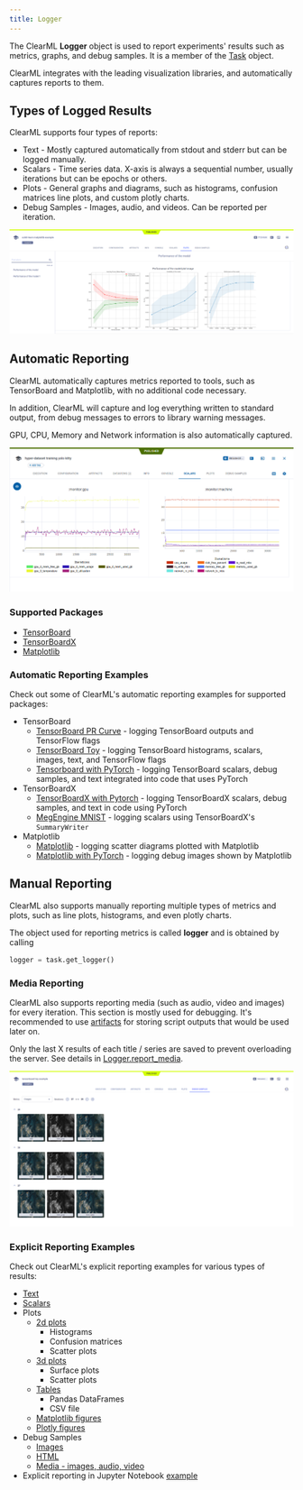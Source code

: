 ```yaml
---
title: Logger
---
```


The ClearML **Logger** object is used to report experiments' results such as metrics, graphs, and debug samples. It is a 
member of the [Task](task.md) object. 

ClearML integrates with the leading visualization libraries, and automatically captures reports to them. 

## Types of Logged Results
ClearML supports four types of reports:
- Text - Mostly captured automatically from stdout and stderr but can be logged manually.
- Scalars - Time series data. X-axis is always a sequential number, usually iterations but can be epochs or others.
- Plots - General graphs and diagrams, such as histograms, confusion matrices line plots, and custom plotly charts.
- Debug Samples - Images, audio, and videos. Can be reported per iteration.

![image](../img/fundamentals_logger_results.png)

## Automatic Reporting

ClearML automatically captures metrics reported to tools, such as TensorBoard and Matplotlib, with no additional code
necessary.

In addition, ClearML will capture and log everything written to standard output, from debug messages to errors to 
library warning messages.

GPU, CPU, Memory and Network information is also automatically captured.

![image](../img/fundamentals_logger_cpu_monitoring.png)

### Supported Packages
- [TensorBoard](https://www.tensorflow.org/tensorboard)
- [TensorBoardX](https://github.com/lanpa/tensorboardX)
- [Matplotlib](https://matplotlib.org/)

### Automatic Reporting Examples
Check out some of ClearML's automatic reporting examples for supported packages:
* TensorBoard
  * [TensorBoard PR Curve](../guides/frameworks/tensorflow/tensorboard_pr_curve.md) - logging TensorBoard outputs and
    TensorFlow flags
  * [TensorBoard Toy](../guides/frameworks/tensorflow/tensorboard_toy.md) - logging TensorBoard histograms, scalars, images, text, and 
    TensorFlow flags
  * [Tensorboard with PyTorch](../guides/frameworks/pytorch/pytorch_tensorboard.md) - logging TensorBoard scalars, debug samples, and text integrated into 
    code that uses PyTorch
* TensorBoardX
  * [TensorBoardX with Pytorch](../guides/frameworks/tensorboardx/tensorboardx.md) - logging TensorBoardX scalars, debug 
  samples, and text in code using PyTorch
  * [MegEngine MNIST](../guides/frameworks/megengine/megengine_mnist.md) - logging scalars using TensorBoardX's `SummaryWriter`  
* Matplotlib 
  * [Matplotlib](../guides/frameworks/matplotlib/matplotlib_example.md) - logging scatter diagrams plotted with Matplotlib
  * [Matplotlib with PyTorch](../guides/frameworks/pytorch/pytorch_matplotlib.md) - logging debug images shown 
    by Matplotlib



## Manual Reporting

ClearML also supports manually reporting multiple types of metrics and plots, such as line plots, histograms, and even plotly 
charts.


The object used for reporting metrics is called **logger** and is obtained by calling

```python
logger = task.get_logger()
```

### Media Reporting

ClearML also supports reporting media (such as audio, video and images) for every iteration.
This section is mostly used for debugging. It's recommended to use [artifacts](artifacts.md#artifacts) for storing script 
outputs that would be used later on.

Only the last X results of each title / series are saved to prevent overloading the server.
See details in [Logger.report_media](../references/sdk/logger.md#report_media). 

![image](../img/fundamentals_logger_reported_images.png)

### Explicit Reporting Examples

Check out ClearML's explicit reporting examples for various types of results:
- [Text](../guides/reporting/text_reporting.md) 
- [Scalars](../guides/reporting/scalar_reporting.md)
- Plots 
    - [2d plots](../guides/reporting/scatter_hist_confusion_mat_reporting.md)
      - Histograms
      - Confusion matrices
      - Scatter plots
    - [3d plots](../guides/reporting/3d_plots_reporting.md)
      - Surface plots
      - Scatter plots
    - [Tables](../guides/reporting/pandas_reporting.md)
        - Pandas DataFrames 
        - CSV file
    - [Matplotlib figures](../guides/reporting/manual_matplotlib_reporting.md)
    - [Plotly figures](../guides/reporting/plotly_reporting.md)
- Debug Samples
    - [Images](../guides/reporting/image_reporting.md)
    - [HTML](../guides/reporting/html_reporting.md)
    - [Media - images, audio, video](../guides/reporting/media_reporting.md)
- Explicit reporting in Jupyter Notebook [example](../guides/reporting/clearml_logging_example.md)
